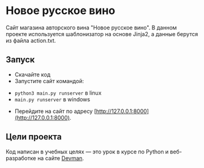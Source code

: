 # Новое русское вино

Сайт магазина авторского вина "Новое русское вино".
В данном проекте используется шаблонизатор на основе Jinja2, а данные берутся из файла action.txt.
## Запуск

- Скачайте код
- Запустите сайт командой:
* `python3 main.py runserver` в linux
* `main.py runserver` в windows
- Перейдите на сайт по адресу [http://127.0.0.1:8000](http://127.0.0.1:8000).

## Цели проекта

Код написан в учебных целях — это урок в курсе по Python и веб-разработке на сайте [Devman](https://dvmn.org).
